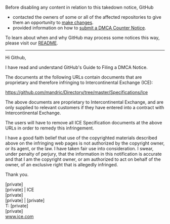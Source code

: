 Before disabling any content in relation to this takedown notice, GitHub
- contacted the owners of some or all of the affected repositories to give them an opportunity to [make changes](https://docs.github.com/en/github/site-policy/dmca-takedown-policy#a-how-does-this-actually-work).
- provided information on how to [submit a DMCA Counter Notice](https://docs.github.com/en/articles/guide-to-submitting-a-dmca-counter-notice).

To learn about when and why GitHub may process some notices this way, please visit our [README](https://github.com/github/dmca/blob/master/README.md#anatomy-of-a-takedown-notice).

---

Hi Github,

I have read and understand GitHub's Guide to Filing a DMCA Notice.

The documents at the following URLs contain documents that are proprietary and therefore infringing to Intercontinental Exchange (ICE):

https://github.com/mandric/Directory/tree/master/Specifications/Ice
 
The above documents are proprietary to Intercontinental Exchange, and are only supplied to relevant customers if they have entered into a contract with Intercontinental Exchange.

The users will have to remove all ICE Specification documents at the above URLs in order to remedy this infringement.

I have a good faith belief that use of the copyrighted materials described above on the infringing web pages is not authorized by the copyright owner, or its agent, or the law. I have taken fair use into consideration. I swear, under penalty of perjury, that the information in this notification is accurate and that I am the copyright owner, or am authorized to act on behalf of the owner, of an exclusive right that is allegedly infringed.

Thank you.

[private]  
[private] | ICE  
[private]  
[private]  | [private]  
T: [private]  
[private]  
www.ice.com
